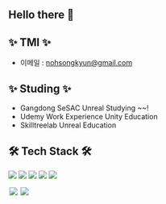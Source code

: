## Hello there 👋

## ✨ TMI ✨

- 이메일 : <nohsongkyun@gmail.com>

## ✨ Studing ✨
- Gangdong SeSAC Unreal Studying ~~!
- Udemy Work Experience Unity Education
- Skilltreelab Unreal Education
  
## 🛠 Tech Stack 🛠
  <img src="https://img.shields.io/badge/C-A8B9CC?style=flat-square&logo=C&logoColor=white"/></a>
  <img src="https://img.shields.io/badge/C++-00599C?style=flat-square&logo=C%2B%2B&logoColor=white"/></a>
  <img src="https://img.shields.io/badge/Unreal Engine-0E1128?style=flat-square&logo=UnrealEngine&logoColor=white"/></a>
  <img src="https://img.shields.io/badge/Unity Engine-FE6A1F?style=flat-square&logo=unity&logoColor=white"/></a>
  <img src="https://img.shields.io/badge/C%23%20-F03E2F?style=flat-square&logo=C%20Sharp&logoColor=white"/></a>
  
  <img src="https://img.shields.io/badge/-C%23%20-black?style=flat&logo=C%20Sharp" style="height : auto; margin-left : 2px; margin-right : 2px;"/>
  <img src="https://img.shields.io/badge/github-181717?style=for-the-badge&logo=github&logoColor=white">
